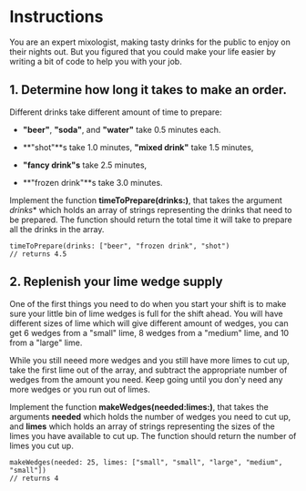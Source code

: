 #  Instructions

You are an expert mixologist, making tasty drinks for the public to enjoy on their nights out. But you figured that you could make your life easier by writing a bit of code to help you with your job.

## 1. Determine how long it takes to make an order.

Different drinks take different amount of time to prepare:

- **"beer"**, **"soda"**, and **"water"** take 0.5 minutes each.

- **"shot"**s take 1.0 minutes, **"mixed drink"** take 1.5 minutes,

- **"fancy drink"s** take 2.5 minutes,

- **"frozen drink"**s take 3.0 minutes.

Implement the function **timeToPrepare(drinks:)**, that takes the argument *drinks** which holds an array of strings representing the drinks that need to be prepared. The function should return the total time it will take to prepare all the drinks in the array.

    timeToPrepare(drinks: ["beer", "frozen drink", "shot")
    // returns 4.5

## 2. Replenish your lime wedge supply

One of the first things you need to do when you start your shift is to make sure your little bin of lime wedges is full for the shift ahead. You will have different sizes of lime which will give different amount of wedges, you can get 6 wedges from a "small" lime, 8 wedges from a "medium" lime, and 10 from a "large" lime.

While you still neeed more wedges and you still have more limes to cut up, take the first lime out of the array, and subtract the appropriate number of wedges from the amount you need. Keep going until you don'y need any more wedges or you run out of limes.

Implement the function **makeWedges(needed:limes:)**, that takes the arguments **needed** which holds the number of wedges you need to cut up, and **limes** which holds an array of strings representing the sizes of the limes you have available to cut up. The function should return the number of limes you cut up.

    makeWedges(needed: 25, limes: ["small", "small", "large", "medium", "small"])
    // returns 4

